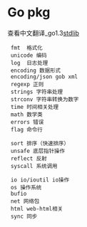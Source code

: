 # Go pkg

查看中文翻译_go1.3[stdlib](http://stdlib-shaalx.myalauda.cn/)

	 fmt  格式化
	 unicode 编码
	 log  日志处理
	 encoding 数据形式
	 encoding/json gob xml
	 regexp 正则
	 strings 字符串处理
	 strconv 字符串转换为数字
	 time 时间相关处理
	 math 数学类
	 errors 错误
	 flag 命令行

	 sort 排序（快速排序）
	 unsafe 底层指针操作
	 reflect 反射
	 syscall 系统调用

	 io io/ioutil io操作
	 os 操作系统
	 bufio
	 net 网络包
	 html web-html相关
	 sync 同步

